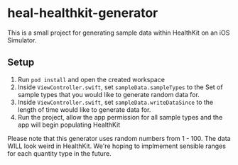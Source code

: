 # heal-healthkit-generator

This is a small project for generating sample data within HealthKit on an iOS Simulator. 

## Setup
1. Run `pod install` and open the created workspace
2. Inside `ViewController.swift`, set `sampleData.sampleTypes` to the Set of sample types that you would like to generate random data for.
3. Inside `ViewController.swift`, set `sampleData.writeDataSince` to the length of time would like to generate data for.
3. Run the project, allow the app permission for all sample types and the app will begin populating HealthKit

Please note that this generator uses random numbers from 1 - 100. The data WILL look weird in HealthKit. We're hoping to implmement sensible ranges for each quantity type in the future.

